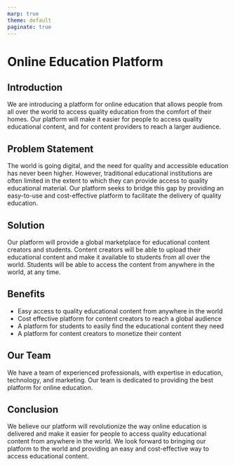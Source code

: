 ```yaml
---
marp: true
theme: default
paginate: true
---
```

# Online Education Platform

## Introduction 

We are introducing a platform for online education that allows people from all over the world to access quality education from the comfort of their homes. Our platform will make it easier for people to access quality educational content, and for content providers to reach a larger audience.

## Problem Statement

The world is going digital, and the need for quality and accessible education has never been higher. However, traditional educational institutions are often limited in the extent to which they can provide access to quality educational material. Our platform seeks to bridge this gap by providing an easy-to-use and cost-effective platform to facilitate the delivery of quality education.

## Solution

Our platform will provide a global marketplace for educational content creators and students. Content creators will be able to upload their educational content and make it available to students from all over the world. Students will be able to access the content from anywhere in the world, at any time.

## Benefits

- Easy access to quality educational content from anywhere in the world
- Cost effective platform for content creators to reach a global audience
- A platform for students to easily find the educational content they need
- A platform for content creators to monetize their content

## Our Team

We have a team of experienced professionals, with expertise in education, technology, and marketing. Our team is dedicated to providing the best platform for online education.

## Conclusion

We believe our platform will revolutionize the way online education is delivered and make it easier for people to access quality educational content from anywhere in the world. We look forward to bringing our platform to the world and providing an easy and cost-effective way to access educational content.
  